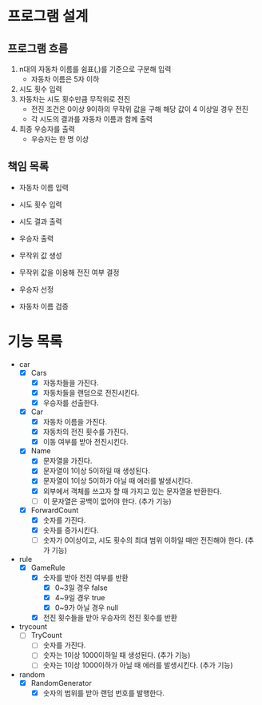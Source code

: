 # 프로그램 설계
## 프로그램 흐름
1. n대의 자동차 이름를 쉼표(,)를 기준으로 구분해 입력 
   - 자동차 이름은 5자 이하
2. 시도 횟수 입력
3. 자동차는 시도 횟수만큼 무작위로 전진
   - 전진 조건은 0이상 9이하의 무작위 값을 구해 해당 값이 4 이상일 경우 전진
   - 각 시도의 결과를 자동차 이름과 함께 출력
4. 최종 우승자를 출력
   - 우승자는 한 명 이상

## 책임 목록
- 자동차 이름 입력
- 시도 횟수 입력

- 시도 결과 출력
- 우승자 출력

- 무작위 값 생성
- 무작위 값을 이용해 전진 여부 결정

- 우승자 선정

- 자동차 이름 검증

# 기능 목록
- car
  - [x] Cars
    - [x] 자동차들을 가진다.
    - [x] 자동차들을 랜덤으로 전진시킨다.
    - [x] 우승자를 선출한다.
  - [x] Car
    - [x] 자동차 이름을 가진다.
    - [x] 자동차의 전진 횟수를 가진다.
    - [x] 이동 여부를 받아 전진시킨다.
  - [x] Name
    - [x] 문자열을 가진다.
    - [x] 문자열이 1이상 5이하일 때 생성된다.
    - [x] 문자열이 1이상 5이하가 아닐 때 에러를 발생시킨다.
    - [x] 외부에서 객체를 쓰고자 할 때 가지고 있는 문자열을 반환한다.
    - [ ] 이 문자열은 공백이 없어야 한다. (추가 기능)
  - [x] ForwardCount
    - [x] 숫자를 가진다.
    - [x] 숫자를 증가시킨다.
    - [ ] 숫자가 0이상이고, 시도 횟수의 최대 범위 이하일 때만 전진해야 한다. (추가 기능)
- rule
  - [x] GameRule
    - [x] 숫자를 받아 전진 여부를 반환
      - [x] 0~3일 경우 false
      - [x] 4~9일 경우 true
      - [x] 0~9가 아닐 경우 null
    - [x] 전진 횟수들을 받아 우승자의 전진 횟수를 반환 
- trycount
  - [ ] TryCount
    - [ ] 숫자를 가진다.
    - [ ] 숫자는 1이상 1000이하일 때 생성된다. (추가 기능) 
    - [ ] 숫자는 1이상 1000이하가 아닐 때 에러를 발생시킨다. (추가 기능)
- random
    - [x] RandomGenerator
        - [x] 숫자의 범위를 받아 랜덤 번호를 발행한다.